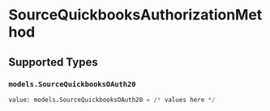 # SourceQuickbooksAuthorizationMethod


## Supported Types

### `models.SourceQuickbooksOAuth20`

```python
value: models.SourceQuickbooksOAuth20 = /* values here */
```

